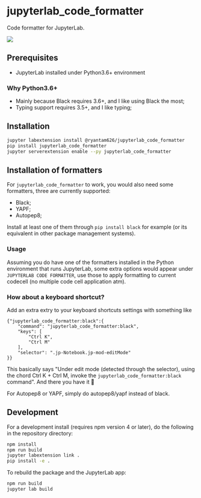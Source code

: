 # jupyterlab_code_formatter

Code formatter for JupyterLab.

![](https://github.com/ryantam626/jupyterlab_code_formatter/raw/master/code-formatter-demo.gif)

## Prerequisites

* JupyterLab installed under Python3.6+ environment

### Why Python3.6+

* Mainly because Black requires 3.6+, and I like using Black the most;
* Typing support requires 3.5+, and I like typing;

## Installation

```bash
jupyter labextension install @ryantam626/jupyterlab_code_formatter
pip install jupyterlab_code_formatter
jupyter serverextension enable --py jupyterlab_code_formatter
```

## Installation of formatters

For `jupyterlab_code_formatter` to work, you would also need some formatters, three are currently supported:

- Black;
- YAPF;
- Autopep8;

Install at least one of them through `pip install black` for example (or its equivalent in other package management systems).

### Usage

Assuming you do have one of the formatters installed in the Python environment that runs JupyterLab, some extra options would appear under `JUPYTERLAB CODE FORMATTER`, use those to apply formatting to current codecell (no multiple code cell application atm).

### How about a keyboard shortcut?

Add an extra extry to your keyboard shortcuts settings with something like

```
{"jupyterlab_code_formatter:black":{
    "command": "jupyterlab_code_formatter:black",
    "keys": [
        "Ctrl K",
        "Ctrl M"
    ],
    "selector": ".jp-Notebook.jp-mod-editMode"
}}
```

This basically says "Under edit mode (detected through the selector), using the chord Ctrl K + Ctrl M, invoke the `jupyterlab_code_formatter:black` command". And there you have it :tada:

For Autopep8 or YAPF, simply do autopep8/yapf instead of black.


## Development

For a development install (requires npm version 4 or later), do the following in the repository directory:

```bash
npm install
npm run build
jupyter labextension link .
pip install -e .
```

To rebuild the package and the JupyterLab app:

```bash
npm run build
jupyter lab build
```

